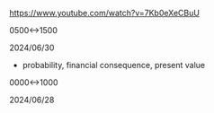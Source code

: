 https://www.youtube.com/watch?v=7Kb0eXeCBuU

0500<->1500

2024/06/30

- probability, financial consequence, present value

0000<->1000

2024/06/28
